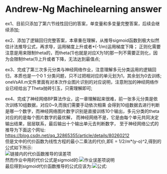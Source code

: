 ﻿# Andrew-Ng Machinelearning answer  

  ex1、目前只添加了第六节线性回归的答案，单变量和多变量完整答案，后续会继续添加;  

  ex2、添加了逻辑回归完整答案，本章重在理解，从推导sigmoid函数到极大似然估计法推导公式，再求导，运用梯度上升或者*(-1/m)运用梯度下降；
正则化需要注意是用来限制theta的，而theta(1)也就是对应X为1的那一列不需要正则化，因为会限制theta(1)上升或者下降，无法达到最值点;  
  
  ex3、完成了第三次多元分类与神经网络作业，注意理解多元分类运用的逻辑回归，本质也是一个0 1 分类问题，只不过把相对应的单元划为1，其余划为0去训练;
oneVsAll.m文件里面有对本次作业图片识别的对应说明，注意附加的神经网络作业已经给出了Theta抛砖引玉，只需理解即可;  
  
 ex4、完成了神经网络BP算法作业，这一章理解起来很难，前一张多元分类是依次训练10组数据，对应0~9,而我们需要手动依次相乘
会得到10组数据去进行判断是哪一个数字，而神经网络图片数字识别是直接训练10个输出，多元分类的theta对应的的是每个图片数字的最优解，
而神经网络不是，它是由每个单元共同决定输出结果，层层联系，最后输出十个输出单元去判断数字，
至于神经网络公式的推导为下面这个网址: https://blog.csdn.net/qq_32865355/article/details/80260212  
    但是文中的代价函数为线性方程的最小二乘法的代价,即E = 1/2/m*(y-o)^2,得到的公式如下所示:  
![链接内的代价函数推导的误差项](https://s2.ax1x.com/2019/07/18/ZX72iq.png)  
然而作业中用的代价公式是sigmoid的:![作业误差项说明](https://s2.ax1x.com/2019/07/18/ZX7fzT.jpg)  
最后得到sigmoid代价函数推导的公式应该为:![公式:](https://s2.ax1x.com/2019/07/18/ZX7ixU.jpg)


